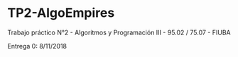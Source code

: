 # TP2-AlgoEmpires
Trabajo práctico N°2 - Algoritmos y Programación III - 95.02 / 75.07 - FIUBA


Entrega 0: 8/11/2018
